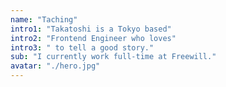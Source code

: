 ```yaml
---
name: "Taching"
intro1: "Takatoshi is a Tokyo based"
intro2: "Frontend Engineer who loves"
intro3: " to tell a good story."
sub: "I currently work full-time at Freewill."
avatar: "./hero.jpg"
---
```

